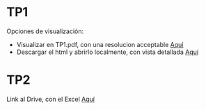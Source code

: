 # TP1
Opciones de visualización:
- Visualizar en TP1.pdf, con una resolucion acceptable [Aquí](.TP1.pdf)
- Descargar el html y abrirlo localmente, con vista detallada [Aquí](.TP1.html)

# TP2
Link al Drive, con el Excel [Aquí](
https://docs.google.com/spreadsheets/d/19aTSzIjQNs6RBNJFz0bftTlqKr-uWbohbBZnxmP0-r0/edit?gid=0#gid=0)